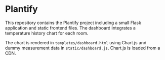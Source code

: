 # Plantify

This repository contains the Plantify project including a small Flask application and static frontend files. The dashboard integrates a temperature history chart for each room.

The chart is rendered in `templates/dashboard.html` using Chart.js and dummy measurement data in `static/dashboard.js`. Chart.js is loaded from a CDN.

